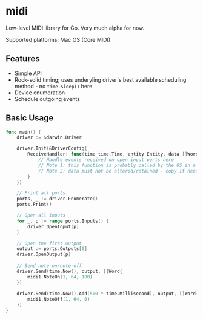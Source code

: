 # midi

Low-level MIDI library for Go. Very much alpha for now.

Supported platforms: Mac OS (Core MIDI)

## Features

  - Simple API
  - Rock-solid timing; uses underyling driver's best available scheduling method - no `time.Sleep()` here
  - Device enumeration
  - Schedule outgoing events

## Basic Usage

```go
func main() {
    driver := &darwin.Driver

    driver.Init(&DriverConfig{
        ReceiveHandler: func(time time.Time, entity Entity, data []Word) {
            // Handle events received on open input ports here
            // Note 1: this function is probably called by the OS in a high-priority thread
            // Note 2: data must not be altered/retained - copy if needed outside this function
        }
    })

    // Print all ports
    ports, _ := driver.Enumerate()
    ports.Print()

    // Open all inputs
    for _, p := range ports.Inputs() {
        driver.OpenInput(p)
    }

    // Open the first output
    output := ports.Outputs[0]
    driver.OpenOutput(p)
    
    // Send note-on/note-off
    driver.Send(time.Now(), output, []Word{
        midi1.NoteOn(1, 64, 100)
    })
    
    driver.Send(time.Now().Add(500 * time.Millisecond), output, []Word{
        midi1.NoteOff(1, 64, 0)
    })
}
```
